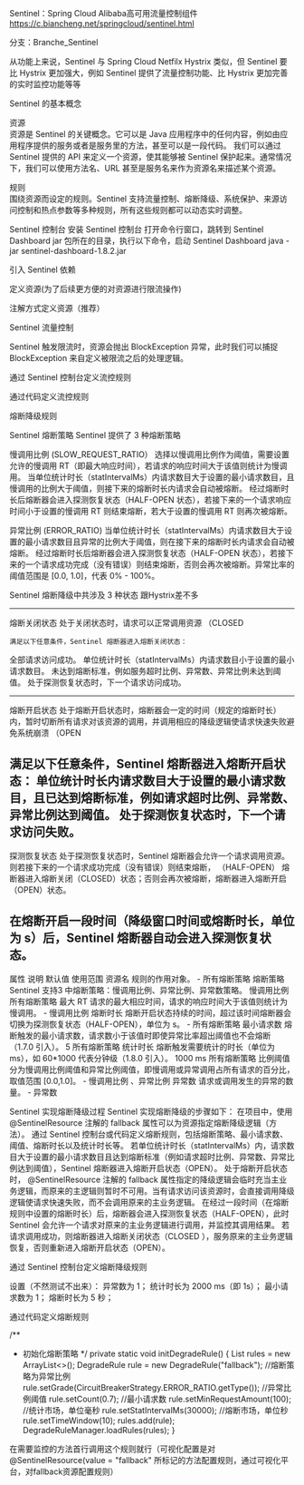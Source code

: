 Sentinel：Spring Cloud Alibaba高可用流量控制组件   https://c.biancheng.net/springcloud/sentinel.html

分支：Branche_Sentinel

从功能上来说，Sentinel 与 Spring Cloud Netfilx Hystrix 类似，但 Sentinel 要比 Hystrix 更加强大，例如 Sentinel 提供了流量控制功能、比 Hystrix 更加完善的实时监控功能等等


Sentinel 的基本概念

资源	
资源是 Sentinel 的关键概念。它可以是 Java 应用程序中的任何内容，例如由应用程序提供的服务或者是服务里的方法，甚至可以是一段代码。
我们可以通过 Sentinel 提供的 API 来定义一个资源，使其能够被 Sentinel 保护起来。通常情况下，我们可以使用方法名、URL 甚至是服务名来作为资源名来描述某个资源。

规则	
围绕资源而设定的规则。Sentinel 支持流量控制、熔断降级、系统保护、来源访问控制和热点参数等多种规则，所有这些规则都可以动态实时调整。

Sentinel 控制台
安装 Sentinel 控制台
打开命令行窗口，跳转到 Sentinel Dashboard  jar 包所在的目录，执行以下命令，启动 Sentinel Dashboard
java -jar sentinel-dashboard-1.8.2.jar

引入 Sentinel 依赖


定义资源(为了后续更方便的对资源进行限流操作)

注解方式定义资源（推荐）

Sentinel 流量控制

Sentinel 触发限流时，资源会抛出 BlockException 异常，此时我们可以捕捉 BlockException 来自定义被限流之后的处理逻辑。

通过 Sentinel 控制台定义流控规则

通过代码定义流控规则


熔断降级规则

Sentinel 熔断策略
Sentinel 提供了 3 种熔断策略

慢调用比例
(SLOW_REQUEST_RATIO）
选择以慢调用比例作为阈值，需要设置允许的慢调用 RT（即最大响应时间），若请求的响应时间大于该值则统计为慢调用。
当单位统计时长（statIntervalMs）内请求数目大于设置的最小请求数目，且慢调用的比例大于阈值，则接下来的熔断时长内请求会自动被熔断。
经过熔断时长后熔断器会进入探测恢复状态（HALF-OPEN 状态），若接下来的一个请求响应时间小于设置的慢调用 RT 则结束熔断，若大于设置的慢调用 RT 则再次被熔断。

异常比例 (ERROR_RATIO)
当单位统计时长（statIntervalMs）内请求数目大于设置的最小请求数目且异常的比例大于阈值，则在接下来的熔断时长内请求会自动被熔断。
经过熔断时长后熔断器会进入探测恢复状态（HALF-OPEN 状态），若接下来的一个请求成功完成（没有错误）则结束熔断，否则会再次被熔断。异常比率的阈值范围是 [0.0, 1.0]，代表 0% - 100%。

Sentinel 熔断降级中共涉及 3 种状态  跟Hystrix差不多

---------------------------------------------------------------
熔断关闭状态			处于关闭状态时，请求可以正常调用资源
（CLOSED

	满足以下任意条件，Sentinel 熔断器进入熔断关闭状态：
全部请求访问成功。
单位统计时长（statIntervalMs）内请求数目小于设置的最小请求数目。
未达到熔断标准，例如服务超时比例、异常数、异常比例未达到阈值。
处于探测恢复状态时，下一个请求访问成功。

---------------------------------------------------------------
熔断开启状态			处于熔断开启状态时，熔断器会一定的时间（规定的熔断时长）内，暂时切断所有请求对该资源的调用，并调用相应的降级逻辑使请求快速失败避免系统崩溃
（OPEN

满足以下任意条件，Sentinel 熔断器进入熔断开启状态：
单位统计时长内请求数目大于设置的最小请求数目，且已达到熔断标准，例如请求超时比例、异常数、异常比例达到阈值。
处于探测恢复状态时，下一个请求访问失败。
---------------------------------------------------------------
探测恢复状态			处于探测恢复状态时，Sentinel 熔断器会允许一个请求调用资源。则若接下来的一个请求成功完成（没有错误）则结束熔断，
（HALF-OPEN）			熔断器进入熔断关闭（CLOSED）状态；否则会再次被熔断，熔断器进入熔断开启（OPEN）状态。	

	
在熔断开启一段时间（降级窗口时间或熔断时长，单位为 s）后，Sentinel 熔断器自动会进入探测恢复状态。
---------------------------------------------------------------

属性	说明	默认值	使用范围
资源名	规则的作用对象。	-	所有熔断策略
熔断策略	Sentinel 支持3 中熔断策略：慢调用比例、异常比例、异常数策略。	慢调用比例	所有熔断策略
最大 RT	请求的最大相应时间，请求的响应时间大于该值则统计为慢调用。	-	慢调用比例
熔断时长	熔断开启状态持续的时间，超过该时间熔断器会切换为探测恢复状态（HALF-OPEN），单位为 s。	-	所有熔断策略
最小请求数	熔断触发的最小请求数，请求数小于该值时即使异常比率超出阈值也不会熔断（1.7.0 引入）。	5	所有熔断策略
统计时长	熔断触发需要统计的时长（单位为 ms），如 60*1000 代表分钟级（1.8.0 引入）。	1000 ms	所有熔断策略
比例阈值	分为慢调用比例阈值和异常比例阈值，即慢调用或异常调用占所有请求的百分比，取值范围 [0.0,1.0]。	-	慢调用比例 、异常比例
异常数	请求或调用发生的异常的数量。	-	异常数


Sentinel 实现熔断降级过程
Sentinel 实现熔断降级的步骤如下：
在项目中，使用 @SentinelResource 注解的 fallback 属性可以为资源指定熔断降级逻辑（方法）。
通过 Sentinel 控制台或代码定义熔断规则，包括熔断策略、最小请求数、阈值、熔断时长以及统计时长等。
若单位统计时长（statIntervalMs）内，请求数目大于设置的最小请求数目且达到熔断标准（例如请求超时比例、异常数、异常比例达到阈值），Sentinel 熔断器进入熔断开启状态（OPEN）。
处于熔断开启状态时， @SentinelResource 注解的 fallback 属性指定的降级逻辑会临时充当主业务逻辑，而原来的主逻辑则暂时不可用。当有请求访问该资源时，会直接调用降级逻辑使请求快速失败，而不会调用原来的主业务逻辑。
在经过一段时间（在熔断规则中设置的熔断时长）后，熔断器会进入探测恢复状态（HALF-OPEN），此时 Sentinel 会允许一个请求对原来的主业务逻辑进行调用，并监控其调用结果。
若请求调用成功，则熔断器进入熔断关闭状态（CLOSED ），服务原来的主业务逻辑恢复，否则重新进入熔断开启状态（OPEN）。


通过 Sentinel 控制台定义熔断降级规则

设置（不然测试不出来）：
异常数为 1；
统计时长为 2000 ms（即 1s）；
最小请求数为 1；
熔断时长为 5 秒；

通过代码定义熔断规则

/**
 * 初始化熔断策略
 */
private static void initDegradeRule() {
    List<DegradeRule> rules = new ArrayList<>();
    DegradeRule rule = new DegradeRule("fallback");
    //熔断策略为异常比例
    rule.setGrade(CircuitBreakerStrategy.ERROR_RATIO.getType());
    //异常比例阈值
    rule.setCount(0.7);
    //最小请求数
    rule.setMinRequestAmount(100);
    //统计市场，单位毫秒
    rule.setStatIntervalMs(30000);
    //熔断市场，单位秒
    rule.setTimeWindow(10);
    rules.add(rule);
    DegradeRuleManager.loadRules(rules);
}

在需要监控的方法首行调用这个规则就行（可视化配置是对 @SentinelResource(value = "fallback" 所标记的方法配置规则，通过可视化平台，对fallback资源配置规则）

